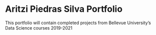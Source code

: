 # Aritzi Piedras Silva Portfolio 
This portfolio will contain completed projects from Bellevue University’s Data Science courses 2019-2021

